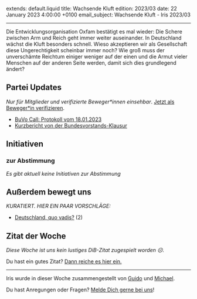 
extends: default.liquid
title: Wachsende Kluft
edition: 2023/03
date: 22 January 2023 4:00:00 +0100
email_subject: Wachsende Kluft - Iris 2023/03

---
Die Entwicklungsorganisation Oxfam bestätigt es mal wieder: Die Schere zwischen Arm und Reich geht immer weiter auseinander. In Deutschland wächst die Kluft besonders schnell. Wieso akzeptieren wir als Gesellschaft diese Ungerechtigkeit scheinbar immer noch? Wie groß muss der unverschämte Reichtum einiger weniger auf der einen und die Armut vieler Menschen auf der anderen Seite werden, damit sich dies grundlegend ändert?


## Partei Updates

_Nur für Mitglieder und verifizierte Beweger\*innen einsehbar_. [Jetzt als Beweger\*in verifizieren](https://bewegung.jetzt/bewegerin-werden/).

 - [BuVo Call: Protokoll vom 18.01.2023](https://marktplatz.bewegung.jetzt/t/buvo-call-protokoll-vom-18-01-2023/39826)
 - [Kurzbericht von der Bundesvorstands-Klausur](https://marktplatz.bewegung.jetzt/t/kurzbericht-von-der-bundesvorstands-klausur/39813)

## Initiativen

### zur Abstimmung
_Es gibt aktuell keine Initiativen zur Abstimmung_


## Außerdem bewegt uns

_KURATIERT. HIER EIN PAAR VORSCHLÄGE:_
 - [Deutschland, quo vadis?](https://marktplatz.bewegung.jetzt/t/deutschland-quo-vadis/39827) (2)


## Zitat der Woche
_Diese Woche ist uns kein lustiges DiB-Zitat zugespielt worden ☹._

Du hast ein gutes Zitat? [Dann reiche es hier ein.](https://marktplatz.bewegung.jetzt/t/fortsetzung-lustige-dib-zitate/24431)


---

Iris wurde in dieser Woche zusammengestellt von [Guido](https://marktplatz.bewegung.jetzt/u/Guido/) und [Michael](https://marktplatz.bewegung.jetzt/u/MichaelVoss/).

Du hast Anregungen oder Fragen? [Melde Dich gerne bei uns](https://marktplatz.bewegung.jetzt/t/neu-iris-die-woechtliche-zusammenfasssung-zum-sonntagsbrunch/10990)!

